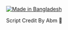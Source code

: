 <p align="left">

<a href="#"><img title="Made in Bangladesh " src="https://img.shields.io/badge/MADE%20IN-PAKISTAN-green?colorA=%23ff0000&colorB=%23017e40&style=for-the-badge"></a>

Script Credit By Abm 🙂





















